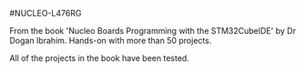 #NUCLEO-L476RG

From the book 'Nucleo Boards Programming with the STM32CubeIDE' by Dr Dogan Ibrahim.
Hands-on with more than 50 projects.

All of the projects in the book have been tested.
